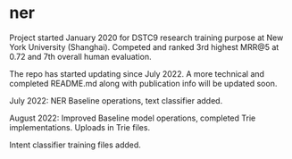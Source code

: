 # ner
Project started January 2020 for DSTC9 research training purpose at New York University (Shanghai). Competed and ranked 3rd highest MRR@5 at 0.72 and 7th overall human evaluation.

The repo has started updating since July 2022. A more technical and completed README.md along with publication info will be updated soon.

July 2022:
NER Baseline operations, text classifier added.

August 2022:
Improved Baseline model operations, completed Trie implementations. Uploads in Trie files.

Intent classifier training files added.
